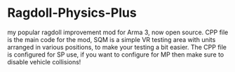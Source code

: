 # Ragdoll-Physics-Plus
my popular ragdoll improvement mod for Arma 3, now open source.
CPP file is the main code for the mod, SQM is a simple VR testing area with units arranged in various positions, to make your testing a bit easier.
The CPP file is configured for SP use, if you want to configure for MP then make sure to disable vehicle collisions! 
